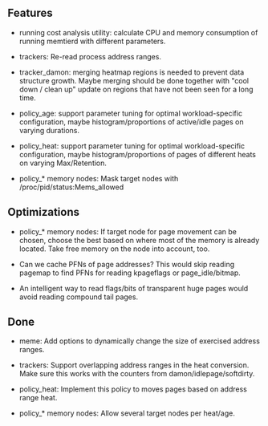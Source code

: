Features
--------

- running cost analysis utility: calculate CPU and memory consumption
  of running memtierd with different parameters.

- trackers: Re-read process address ranges.

- tracker_damon: merging heatmap regions is needed to prevent data
  structure growth. Maybe merging should be done together with "cool
  down / clean up" update on regions that have not been seen for a
  long time.

- policy_age: support parameter tuning for optimal workload-specific configuration,
  maybe histogram/proportions of active/idle pages on varying durations.

- policy_heat: support parameter tuning for optimal workload-specific configuration,
  maybe histogram/proportions of pages of different heats on varying Max/Retention.

- policy_* memory nodes: Mask target nodes with /proc/pid/status:Mems_allowed

Optimizations
-------------

- policy_* memory nodes: If target node for page movement can be
  chosen, choose the best based on where most of the memory is already
  located. Take free memory on the node into account, too.

- Can we cache PFNs of page addresses? This would skip reading pagemap
  to find PFNs for reading kpageflags or page_idle/bitmap.

- An intelligent way to read flags/bits of transparent huge pages
  would avoid reading compound tail pages.

Done
----

- meme: Add options to dynamically change the size of exercised
  address ranges.

- trackers: Support overlapping address ranges in the heat
  conversion. Make sure this works with the counters from
  damon/idlepage/softdirty.

- policy_heat: Implement this policy to moves pages based on address
  range heat.

- policy_* memory nodes: Allow several target nodes per heat/age.
